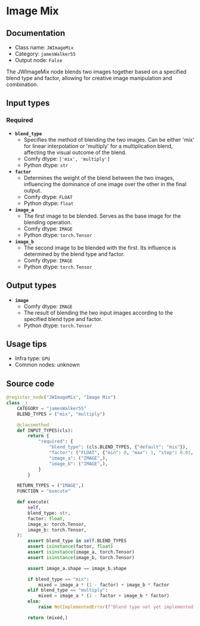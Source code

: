 # Image Mix
## Documentation
- Class name: `JWImageMix`
- Category: `jamesWalker55`
- Output node: `False`

The JWImageMix node blends two images together based on a specified blend type and factor, allowing for creative image manipulation and combination.
## Input types
### Required
- **`blend_type`**
    - Specifies the method of blending the two images. Can be either 'mix' for linear interpolation or 'multiply' for a multiplication blend, affecting the visual outcome of the blend.
    - Comfy dtype: `['mix', 'multiply']`
    - Python dtype: `str`
- **`factor`**
    - Determines the weight of the blend between the two images, influencing the dominance of one image over the other in the final output.
    - Comfy dtype: `FLOAT`
    - Python dtype: `float`
- **`image_a`**
    - The first image to be blended. Serves as the base image for the blending operation.
    - Comfy dtype: `IMAGE`
    - Python dtype: `torch.Tensor`
- **`image_b`**
    - The second image to be blended with the first. Its influence is determined by the blend type and factor.
    - Comfy dtype: `IMAGE`
    - Python dtype: `torch.Tensor`
## Output types
- **`image`**
    - Comfy dtype: `IMAGE`
    - The result of blending the two input images according to the specified blend type and factor.
    - Python dtype: `torch.Tensor`
## Usage tips
- Infra type: `GPU`
- Common nodes: unknown


## Source code
```python
@register_node("JWImageMix", "Image Mix")
class _:
    CATEGORY = "jamesWalker55"
    BLEND_TYPES = ("mix", "multiply")

    @classmethod
    def INPUT_TYPES(cls):
        return {
            "required": {
                "blend_type": (cls.BLEND_TYPES, {"default": "mix"}),
                "factor": ("FLOAT", {"min": 0, "max": 1, "step": 0.01, "default": 0.5}),
                "image_a": ("IMAGE",),
                "image_b": ("IMAGE",),
            }
        }

    RETURN_TYPES = ("IMAGE",)
    FUNCTION = "execute"

    def execute(
        self,
        blend_type: str,
        factor: float,
        image_a: torch.Tensor,
        image_b: torch.Tensor,
    ):
        assert blend_type in self.BLEND_TYPES
        assert isinstance(factor, float)
        assert isinstance(image_a, torch.Tensor)
        assert isinstance(image_b, torch.Tensor)

        assert image_a.shape == image_b.shape

        if blend_type == "mix":
            mixed = image_a * (1 - factor) + image_b * factor
        elif blend_type == "multiply":
            mixed = image_a * (1 - factor + image_b * factor)
        else:
            raise NotImplementedError(f"Blend type not yet implemented: {blend_type}")

        return (mixed,)

```
